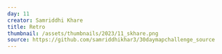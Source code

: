 ```yaml
---
day: 11
creator: Samriddhi Khare
title: Retro
thumbnail: /assets/thumbnails/2023/11_skhare.png
source: https://github.com/samriddhikhar3/30daymapchallenge_source
---
```

